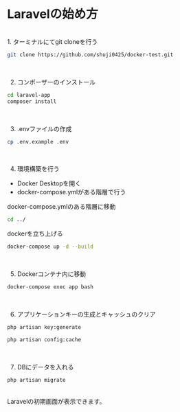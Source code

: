 # Laravelの始め方


<br>
1. ターミナルにてgit cloneを行う

```bash
git clone https://github.com/shuji0425/docker-test.git
```
<br>

2. コンポーザーのインストール
```bash
cd laravel-app
composer install
```
<br>

3. .envファイルの作成
```bash
cp .env.example .env
```
<br>

4. 環境構築を行う

+ Docker Desktopを開く
+ docker-compose.ymlがある階層で行う

docker-compose.ymlのある階層に移動
```bash
cd ../
```
dockerを立ち上げる
```bash
docker-compose up -d --build
```
<br>

5. Dockerコンテナ内に移動
```bash
docker-compose exec app bash
```
<br>

6. アプリケーションキーの生成とキャッシュのクリア
```bash
php artisan key:generate
```
```bash
php artisan config:cache
```
<br>

7. DBにデータを入れる
```bash
php artisan migrate
```

<br>
Laravelの初期画面が表示できます。
